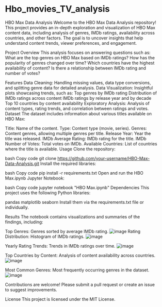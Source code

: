 # Hbo_movies_TV_analysis

HBO Max Data Analysis
Welcome to the HBO Max Data Analysis repository! This project provides an in-depth exploration and visualization of HBO Max content data, including analysis of genres, IMDb ratings, availability across countries, and other factors. The goal is to uncover insights that help understand content trends, viewer preferences, and engagement.

Project Overview
This analysis focuses on answering questions such as:
What are the top genres on HBO Max based on IMDb ratings?
How has the popularity of genres changed over time?
Which countries have the highest availability of content?
Is there a relationship between IMDb rating and number of votes?

Features
Data Cleaning: Handling missing values, data type conversions, and splitting genre data for detailed analysis.
Data Visualization: Insightful plots showcasing trends, such as:
Top genres by IMDb rating
Distribution of IMDb ratings across content
IMDb ratings by release year and by decade
Top 10 countries by content availability
Exploratory Analysis: Analysis of content types, rating trends, and correlation between ratings and votes.
Dataset
The dataset includes information about various titles available on HBO Max:

Title: Name of the content.
Type: Content type (movie, series).
Genres: Content genres, allowing multiple genres per title.
Release Year: Year the title was released.
IMDb Average Rating: IMDb rating for the title.
IMDb Number of Votes: Total votes on IMDb.
Available Countries: List of countries where the title is available.
Usage
Clone the repository:

bash
Copy code
git clone https://github.com/your-username/HBO-Max-Data-Analysis.git
Install the required libraries:

bash
Copy code
pip install -r requirements.txt
Open and run the HBO Max.ipynb Jupyter Notebook:

bash
Copy code
jupyter notebook "HBO Max.ipynb"
Dependencies
This project uses the following Python libraries:

pandas
matplotlib
seaborn
Install them via the requirements.txt file or individually.

Results
The notebook contains visualizations and summaries of the findings, including:

Top Genres: Genres sorted by average IMDb rating.
![image](https://github.com/user-attachments/assets/54fb65fe-08e6-4b29-8874-a01e40400c17)
Rating Distribution: Histogram of IMDb ratings.
![image](https://github.com/user-attachments/assets/1522b03d-848a-4eae-b1f3-c45baf2d9792)

Yearly Rating Trends: Trends in IMDb ratings over time.
![image](https://github.com/user-attachments/assets/6d3d4cf8-8bcb-445a-a171-e297faa075d7)

Top Countries by Content: Analysis of content availability across countries.
![image](https://github.com/user-attachments/assets/161ff5c3-aa89-4c24-86cb-97e8d98199b4)

Most Common Genres: Most frequently occurring genres in the dataset.
![image](https://github.com/user-attachments/assets/6aac64eb-4a6d-4d1f-b229-395ae6aac55b)

Contributions are welcome! Please submit a pull request or create an issue to suggest improvements.

License
This project is licensed under the MIT License.
